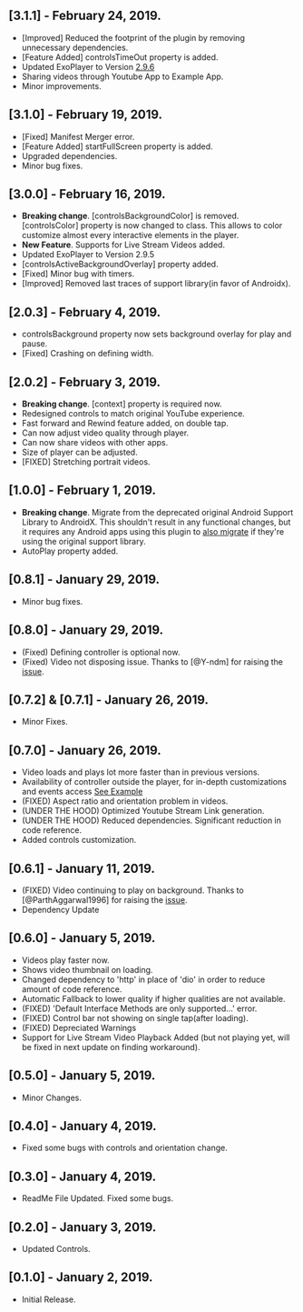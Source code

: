 ## [3.1.1] - February 24, 2019.

* [Improved] Reduced the footprint of the plugin by removing unnecessary dependencies.
* [Feature Added] controlsTimeOut property is added.
* Updated ExoPlayer to Version [2.9.6](https://github.com/google/ExoPlayer/releases/tag/r2.9.6_docs)
* Sharing videos through Youtube App to Example App.
* Minor improvements.

## [3.1.0] - February 19, 2019.

* [Fixed] Manifest Merger error.
* [Feature Added] startFullScreen property is added.
* Upgraded dependencies.
* Minor bug fixes.

## [3.0.0] - February 16, 2019.

* **Breaking change**. [controlsBackgroundColor] is removed. [controlsColor] property is now changed to class.
This allows to color customize almost every interactive elements in the player.
* **New Feature**. Supports for Live Stream Videos added.
* Updated ExoPlayer to Version 2.9.5
* [controlsActiveBackgroundOverlay] property added.
* [Fixed] Minor bug with timers.
* [Improved] Removed last traces of support library(in favor of Androidx).

## [2.0.3] - February 4, 2019.

* controlsBackground property now sets background overlay for play and pause. 
* [Fixed] Crashing on defining width.

## [2.0.2] - February 3, 2019.

* **Breaking change**. [context] property is required now.
* Redesigned controls to match original YouTube experience.
* Fast forward and Rewind feature added, on double tap.
* Can now adjust video quality through player.
* Can now share videos with other apps.
* Size of player can be adjusted.
* [FIXED] Stretching portrait videos.


## [1.0.0] - February 1, 2019.

* **Breaking change**. Migrate from the deprecated original Android Support Library to AndroidX. This shouldn't result in any functional changes, but it requires any Android apps using this plugin to [also migrate](https://developer.android.com/jetpack/androidx/migrate) if they're
  using the original support library.
* AutoPlay property added.

## [0.8.1] - January 29, 2019.

* Minor bug fixes.

## [0.8.0] - January 29, 2019.

* (Fixed) Defining controller is optional now.
* (Fixed) Video not disposing issue. Thanks to [@Y-ndm] for raising the [issue](https://github.com/sarbagyastha/youtube_player/issues/7).

## [0.7.2] & [0.7.1] - January 26, 2019.

* Minor Fixes.

## [0.7.0] - January 26, 2019.

* Video loads and plays lot more faster than in previous versions.
* Availability of controller outside the player, for in-depth customizations and events access [See Example](https://github.com/sarbagyastha/youtube_player/blob/master/example/lib/main.dart)
* (FIXED) Aspect ratio and orientation problem in videos.
* (UNDER THE HOOD) Optimized Youtube Stream Link generation.
* (UNDER THE HOOD) Reduced dependencies. Significant reduction in code reference.
* Added controls customization.

## [0.6.1] - January 11, 2019.

* (FIXED) Video continuing to play on background. Thanks to [@ParthAggarwal1996] for raising the [issue](https://github.com/sarbagyastha/youtube_player/issues/3).
* Dependency Update

## [0.6.0] - January 5, 2019.

* Videos play faster now.
* Shows video thumbnail on loading.
* Changed dependency to 'http' in place of 'dio' in order to reduce amount of code reference.
* Automatic Fallback to lower quality if higher qualities are not available.
* (FIXED) 'Default Interface Methods are only supported...' error. 
* (FIXED) Control bar not showing on single tap(after loading).
* (FIXED) Depreciated Warnings
* Support for Live Stream Video Playback Added (but not playing yet, will be fixed in next update on finding workaround).

## [0.5.0] - January 5, 2019.

* Minor Changes.

## [0.4.0] - January 4, 2019.

* Fixed some bugs with controls and orientation change.

## [0.3.0] - January 4, 2019.

* ReadMe File Updated. Fixed some bugs.

## [0.2.0] - January 3, 2019.

* Updated Controls.

## [0.1.0] - January 2, 2019.

* Initial Release.
